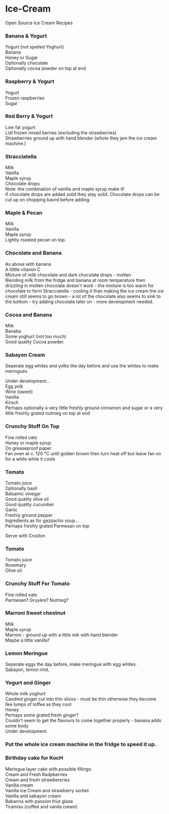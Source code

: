 # Ice-Cream
Open Source Ice Cream Recipes

### Banana & Yogurt
Yogurt (not spelled Yoghurt)\
Banana\
Honey or Sugar\
Optionally chocolate\
Optionally cocoa powder on top at end

### Raspberry & Yogurt
Yogurt\
Frozen raspberries\
Sugar

### Red Berry & Yogurt
Low fat yogurt\
Lidl frozen mixed berries (excluding the strawberries)\
Strawberries ground up with hand blender (whole they jam the ice cream machine.)

### Stracciatella

Milk\
Vanilla\
Maple syrup\
Chocolate drops\
Note: the combination of vanilla and maple syrup make it!\
If chocolate drops are added solid they stay solid.
Chocolate drops can be cut up on chopping baord before adding.

### Maple & Pecan

Milk\
Vanilla\
Maple syrup\
Lightly roasted pecan on top.

### Chocolate and Banana
As above with banana\
A litttle vitamin C\
Mixture of milk chocolate and dark chocolate drops - molten\
Blending milk from the fridge and banana at room temperature then drizzling in molten chocolate doesn't work - the mixture is too warm for chocolate to form Stracciatella - cooling it then making the ice cream the ice cream still seems to go brown - a lot of the chocolate also seems to sink to the bottom - try adding chocolate later on - more development needed.

### Cocoa and Banana
Milk\
Banaba\
Some yoghurt (not too much)\
Good quality Cocoa powder.

### Sabayon Cream

Seperate egg whites and yolks the day before and use the whites to make meringues

Under development...\
Egg yolk\
Wine (sweet)\
Vanilla\
Kirsch\
Perhaps optionally a very little freshly ground cinnamon and sugar or a very little freshly grated nutmeg on top at end

### Crunchy Stuff On Top
Fine rolled oats\
Honey or maple syrup\
On greaseproof paper\
Fan oven at c. 120 °C until golden brown then turn heat off but leave fan on for a while while it cools

### Tomato
Tomato juice\
Optionally basil\
Balsamic vinegar\
Good quality olive oil\
Good quality cucumber\
Garlic\
Freshly ground pepper\
Ingredients as for gazpacho soup...\
Perhaps freshly grated Parmesan on top

Serve with Croûton

### Tomato
Tomato juice\
Rosemary\
Olive oil.

### Crunchy Stuff For Tomato
Fine rolled oats\
Parmesan? Gruyère? Nutmeg?

### Marroni Sweet chestnut
Milk\
Maple syrup\
Marroni - ground up with a little mik with hand blender\
Maybe a little vanilla?

### Lemon Meringue
Seperate eggs the day before, make meringue with egg whites.\
Sabayon, lemon rind,

### Yogurt and Ginger
Whole milk yoghurt\
Candied ginger cut into thin slices - must be thin otherwise they become like lumps of toffee as they cool\
Honey\
Perhaps some grated fresh ginger?\
Couldn't seem to get the flavours to come together properly - banana adds some body\
Under development.

### Put the whole ice cream machine in the fridge to speed it up.

### Birthday cake for KocH
Meringue layer cake with possible fillings:\
Cream and Fresh Radpberries\
Cream and fresh strawbereries\
Vanilla cream\
Vanilla ice Cream and strawberry sorbet\
Vanilla and sabayon cream\
Babanna with passion friut glaze\
Tiramisu (coffee and vanila cream)
